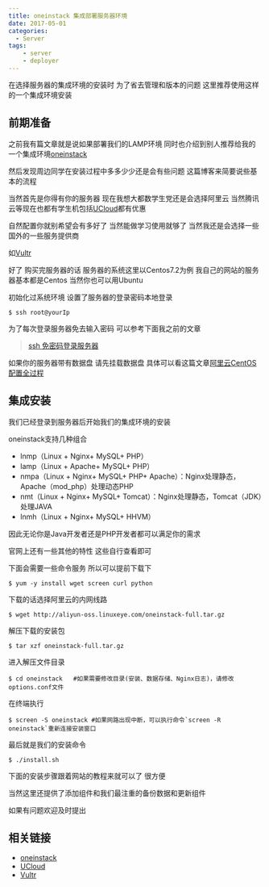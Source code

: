 ```yaml
---
title: oneinstack 集成部署服务器环境
date: 2017-05-01
categories:
  - Server
tags:
    - server
    - deployer
---
```

在选择服务器的集成环境的安装时  为了省去管理和版本的问题  这里推荐使用这样的一个集成环境安装

## 前期准备

之前我有篇文章就是说如果部署我们的LAMP环境 同时也介绍到别人推荐给我的一个集成环境[oneinstack](https://oneinstack.com/)

然后发现周边同学在安装过程中多多少少还是会有些问题  这篇博客来简要说些基本的流程

当然首先是你得有你的服务器  现在我想大都数学生党还是会选择阿里云 当然腾讯云等现在也都有学生机包括[UCloud](https://oneinstack.com/)都有优惠

自然配置你就别希望会有多好了  当然能做学习使用就够了  当然我还是会选择一些国外的一些服务提供商

如[Vultr](https://www.vultr.com/)

好了 购买完服务器的话 服务器的系统这里以Centos7.2为例  我自己的网站的服务器基本都是Centos  当然你也可以用Ubuntu

初始化过系统环境  设置了服务器的登录密码本地登录
```shell
$ ssh root@yourIp
```

为了每次登录服务器免去输入密码 可以参考下面我之前的文章

> [ssh 免密码登录服务器](http://jellybook.me/articles/2017/01/ssh-login-server-without-password)

如果你的服务器带有数据盘 请先挂载数据盘 具体可以看这篇文章[阿里云CentOS配置全过程](http://www.mayanpeng.cn/?p=507)

## 集成安装
我们已经登录到服务器后开始我们的集成环境的安装 

oneinstack支持几种组合  
- lnmp（Linux + Nginx+ MySQL+ PHP）
- lamp（Linux + Apache+ MySQL+ PHP）
- nmpa（Linux + Nginx+ MySQL+ PHP+ Apache）：Nginx处理静态，Apache（mod_php）处理动态PHP
- nmt（Linux + Nginx+ MySQL+ Tomcat）：Nginx处理静态，Tomcat（JDK）处理JAVA
- lnmh（Linux + Nginx+ MySQL+ HHVM）

因此无论你是Java开发者还是PHP开发者都可以满足你的需求

官网上还有一些其他的特性 这些自行查看即可

下面会需要一些命令服务 所以可以提前下载下
```shell
$ yum -y install wget screen curl python 
```

下载的话选择阿里云的内网线路
```shell
$ wget http://aliyun-oss.linuxeye.com/oneinstack-full.tar.gz
```

解压下载的安装包
```shell
$ tar xzf oneinstack-full.tar.gz
```

进入解压文件目录
```shell
$ cd oneinstack   #如果需要修改目录(安装、数据存储、Nginx日志)，请修改options.conf文件
```

在终端执行
```shell
$ screen -S oneinstack #如果网路出现中断，可以执行命令`screen -R oneinstack`重新连接安装窗口
```

最后就是我们的安装命令
```shell
$ ./install.sh
```

下面的安装步骤跟着网站的教程来就可以了 很方便

当然这里还提供了添加组件和我们最注重的备份数据和更新组件

如果有问题欢迎及时提出

## 相关链接
- [oneinstack](https://oneinstack.com/)
- [UCloud](https://oneinstack.com/)
- [Vultr](https://www.vultr.com/)
